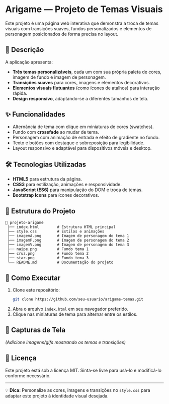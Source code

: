 # Arigame — Projeto de Temas Visuais

Este projeto é uma página web interativa que demonstra a troca de temas visuais com transições suaves, fundos personalizados e elementos de personagem posicionados de forma precisa no layout.

## 📜 Descrição
A aplicação apresenta:
- **Três temas personalizáveis**, cada um com sua própria paleta de cores, imagem de fundo e imagem de personagem.
- **Transições suaves** para cores, imagens e elementos decorativos.
- **Elementos visuais flutuantes** (como ícones de atalhos) para interação rápida.
- **Design responsivo**, adaptando-se a diferentes tamanhos de tela.

## ✨ Funcionalidades
- Alternância de tema com clique em miniaturas de cores (swatches).
- Fundo com **crossfade** ao mudar de tema.
- Personagem com animação de entrada e efeito de gradiente no fundo.
- Texto e botões com destaque e sobreposição para legibilidade.
- Layout responsivo e adaptável para dispositivos móveis e desktop.

## 🛠️ Tecnologias Utilizadas
- **HTML5** para estrutura da página.
- **CSS3** para estilização, animações e responsividade.
- **JavaScript (ES6)** para manipulação do DOM e troca de temas.
- **Bootstrap Icons** para ícones decorativos.

## 📂 Estrutura do Projeto
```
📁 projeto-arigame
 ├── index.html        # Estrutura HTML principal
 ├── style.css         # Estilos e animações
 ├── imagemA.png       # Imagem de personagem do tema 1
 ├── imagemP.png       # Imagem de personagem do tema 2
 ├── imagemV.png       # Imagem de personagem do tema 3
 ├── naipe.png         # Fundo tema 1
 ├── cruz.png          # Fundo tema 2
 ├── star.png          # Fundo tema 3
 └── README.md         # Documentação do projeto
```

## 🚀 Como Executar
1. Clone este repositório:
   ```bash
   git clone https://github.com/seu-usuario/arigame-temas.git
   ```
2. Abra o arquivo `index.html` em seu navegador preferido.
3. Clique nas miniaturas de tema para alternar entre os estilos.

## 📸 Capturas de Tela
*(Adicione imagens/gifs mostrando os temas e transições)*

## 📄 Licença
Este projeto está sob a licença MIT. Sinta-se livre para usá-lo e modificá-lo conforme necessário.

---
💡 **Dica:** Personalize as cores, imagens e transições no `style.css` para adaptar este projeto à identidade visual desejada.
